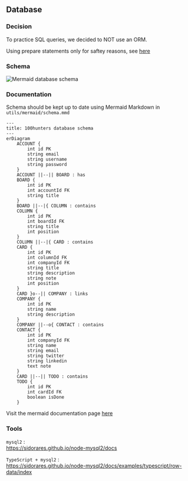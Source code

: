 ## Database

### Decision

To practice SQL queries, we decided to NOT use an ORM.

Using prepare statements only for saftey reasons, see [here](https://sidorares.github.io/node-mysql2/docs#using-prepared-statements)

### Schema

<picture>
  <source media="(prefers-color-scheme: dark)" srcset="../utils/mermaid/dark.png">
  <img alt="Mermaid database schema" src="../utils/mermaid/light.png">
</picture>

### Documentation

Schema should be kept up to date using Mermaid Markdown in `utils/mermaid/schema.mmd`

```mermaid
---
title: 100hunters database schema
---
erDiagram
    ACCOUNT {
        int id PK
        string email
        string username
        string password
    }
    ACCOUNT ||--|| BOARD : has
    BOARD {
        int id PK
        int accountId FK
        string title
    }
    BOARD ||--|{ COLUMN : contains
    COLUMN {
        int id PK
        int boardId FK
        string title
        int position
    }
    COLUMN ||--|{ CARD : contains
    CARD {
        int id PK
        int columnId FK
        int companyId FK
        string title
        string description
        string note
        int position
    }
    CARD }o--|| COMPANY : links
    COMPANY {
        int id PK
        string name
        string description
    }
    COMPANY ||--o{ CONTACT : contains
    CONTACT {
        int id PK
        int companyId FK
        string name
        string email
        string twitter
        string linkedin
        text note
    }
    CARD ||--|| TODO : contains
    TODO {
        int id PK
        int cardId FK
        boolean isDone
    }
```

Visit the mermaid documentation page [here](https://mermaid.js.org/intro/)

### Tools

`mysql2` :  
https://sidorares.github.io/node-mysql2/docs

`TypeScript + mysql2` :  
https://sidorares.github.io/node-mysql2/docs/examples/typescript/row-data/index
